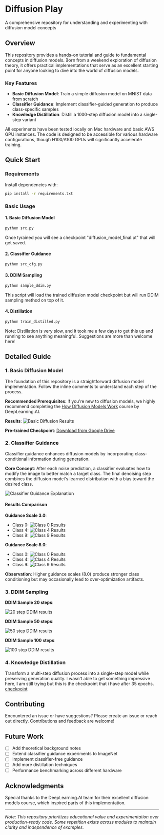 # Diffusion Play
A comprehensive repository for understanding and experimenting with diffusion model concepts

## Overview
This repository provides a hands-on tutorial and guide to fundamental concepts in diffusion models. Born from a weekend exploration of diffusion theory, it offers practical implementations that serve as an excellent starting point for anyone looking to dive into the world of diffusion models.

### Key Features
- **Basic Diffusion Model**: Train a simple diffusion model on MNIST data from scratch
- **Classifier Guidance**: Implement classifier-guided generation to produce class-specific samples
- **Knowledge Distillation**: Distill a 1000-step diffusion model into a single-step variant

All experiments have been tested locally on Mac hardware and basic AWS GPU instances. The code is designed to be accessible for various hardware configurations, though H100/A100 GPUs will significantly accelerate training.

## Quick Start

### Requirements
Install dependencies with:
```bash
pip install -r requirements.txt
```

### Basic Usage

#### 1. Basic Diffusion Model

```bash
python src.py
```

Once tyrained you will see a checkpoint "diffusion_model_final.pt" that will get saved. 

#### 2. Classifier Guidance 

```bash
python src_cfg.py
```

#### 3. DDIM Sampling

```bash
python sample_ddim.py
```

This script will load the trained diffusion model checkpoint but will run DDIM sampling method on top of it. 

#### 4. Distillation 

```bash
python train_distilled.py
```

Note: Distillation is very slow, and it took me a few days to get this up and running to see anything meaningful. Suggestions are more than welcome here! 


## Detailed Guide

### 1. Basic Diffusion Model
The foundation of this repository is a straightforward diffusion model implementation. Follow the inline comments to understand each step of the process.

**Recommended Prerequisites**: If you're new to diffusion models, we highly recommend completing the [How Diffusion Models Work](https://www.deeplearning.ai/short-courses/how-diffusion-models-work/) course by DeepLearning.AI.

**Results**:
![Basic Diffusion Results](./basic_transformer_diffusion.png)

**Pre-trained Checkpoint**: [Download from Google Drive](https://drive.google.com/file/d/1Md2c9AKDnFSX-5fOtwmy_H7JJex2Y4re/view?usp=sharing)

### 2. Classifier Guidance
Classifier guidance enhances diffusion models by incorporating class-conditional information during generation.

**Core Concept**: After each noise prediction, a classifier evaluates how to modify the image to better match a target class. The final denoising step combines the diffusion model's learned distribution with a bias toward the desired class.

![Classifier Guidance Explanation](./cfg_explain.png)

#### Results Comparison

**Guidance Scale 3.0**:
- Class 0: ![Class 0 Results](./classifier_guidance_scale_3_results/samples_class_0.png)
- Class 4: ![Class 4 Results](./classifier_guidance_scale_3_results/samples_class_4.png)
- Class 9: ![Class 9 Results](./classifier_guidance_scale_3_results/samples_class_9.png)

**Guidance Scale 8.0**:
- Class 0: ![Class 0 Results](./classifier_guidance_scale_8_results/samples_class_0.png)
- Class 4: ![Class 4 Results](./classifier_guidance_scale_8_results/samples_class_4.png)
- Class 9: ![Class 9 Results](./classifier_guidance_scale_8_results/samples_class_9.png)

**Observation**: Higher guidance scales (8.0) produce stronger class conditioning but may occasionally lead to over-optimization artifacts.

### 3. DDIM Sampling

**DDIM Sample 20 steps**:

![20 step DDIM results](./ddim_samples_20_steps.png)

**DDIM Sample 50 steps**:

![50 step DDIM results](./ddim_samples_50_steps.png)

**DDIM Sample 100 steps**:


![100 step DDIM results](./ddim_samples_100_steps.png)


### 4. Knowledge Distillation
Transform a multi-step diffusion process into a single-step model while preserving generation quality. I wasn't able to get something impressive here, I am still trying but this is the checkpoint that i have after 35 epochs. [checkpoint](https://drive.google.com/file/d/18xN60F-bS0_rxatPkevdq91kjWNVMut9/view?usp=sharing)

## Contributing
Encountered an issue or have suggestions? Please create an issue or reach out directly. Contributions and feedback are welcome!

## Future Work
- [ ] Add theoretical background notes
- [ ] Extend classifier guidance experiments to ImageNet
- [ ] Implement classifier-free guidance
- [ ] Add more distillation techniques
- [ ] Performance benchmarking across different hardware

## Acknowledgments
Special thanks to the DeepLearning.AI team for their excellent diffusion models course, which inspired parts of this implementation.

---
*Note: This repository prioritizes educational value and experimentation over production-ready code. Some repetition exists across modules to maintain clarity and independence of examples.*